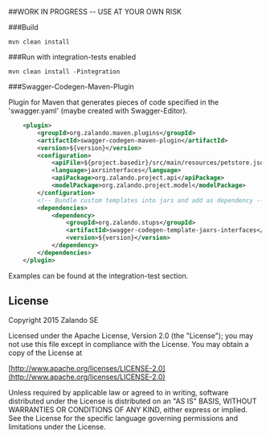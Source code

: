 ##WORK IN PROGRESS -- USE AT YOUR OWN RISK

###Build

    mvn clean install

###Run with integration-tests enabled

    mvn clean install -Pintegration

###Swagger-Codegen-Maven-Plugin

Plugin for Maven that generates pieces of code specified in the 'swagger.yaml' (maybe created with Swagger-Editor).

```xml
    <plugin>
        <groupId>org.zalando.maven.plugins</groupId>
        <artifactId>swagger-codegen-maven-plugin</artifactId>
        <version>${version}</version>
        <configuration>
            <apiFile>${project.basedir}/src/main/resources/petstore.json</apiFile>
            <language>jaxrsinterfaces</language>
            <apiPackage>org.zalando.project.api</apiPackage>
            <modelPackage>org.zalando.project.model</modelPackage>
        </configuration>
        <!-- Bundle custom templates into jars and add as dependency -->
        <dependencies>
            <dependency>
                <groupId>org.zalando.stups</groupId>
                <artifactId>swagger-codegen-template-jaxrs-interfaces</artifactId>
                <version>${version}</version>
            </dependency>
        </dependencies>
    </plugin>
```

Examples can be found at the integration-test section.


## License

Copyright 2015 Zalando SE

Licensed under the Apache License, Version 2.0 (the "License");
you may not use this file except in compliance with the License.
You may obtain a copy of the License at

   [http://www.apache.org/licenses/LICENSE-2.0](http://www.apache.org/licenses/LICENSE-2.0)

Unless required by applicable law or agreed to in writing, software
distributed under the License is distributed on an "AS IS" BASIS,
WITHOUT WARRANTIES OR CONDITIONS OF ANY KIND, either express or implied.
See the License for the specific language governing permissions and
limitations under the License.

